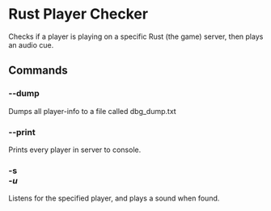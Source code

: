 # Rust Player Checker
Checks if a player is playing on a specific Rust (the game) server, then plays an audio cue.

## Commands
### --dump <address>
  Dumps all player-info to a file called dbg_dump.txt
  
### --print <address>
  Prints every player in server to console.
  
### -s <address> -u <steam-username>
  Listens for the specified player, and plays a sound when found.
